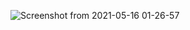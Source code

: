 ![Screenshot from 2021-05-16 01-26-57](https://user-images.githubusercontent.com/80582110/118378055-3fa7d000-b5e6-11eb-9dc7-4cf38a7144e9.png)

